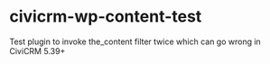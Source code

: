 # civicrm-wp-content-test
Test plugin to invoke the_content filter twice which can go wrong in CiviCRM 5.39+

